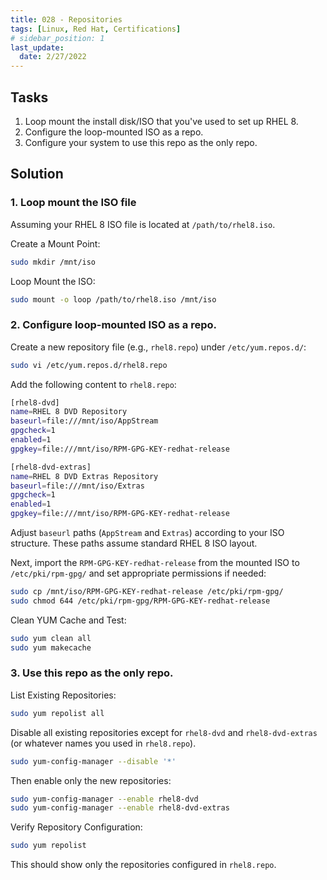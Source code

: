 ```yaml
---
title: 028 - Repositories
tags: [Linux, Red Hat, Certifications]
# sidebar_position: 1 
last_update:
  date: 2/27/2022
---
```


## Tasks

1. Loop mount the install disk/ISO that you've used to set up RHEL 8.
2. Configure the loop-mounted ISO as a repo.
3. Configure your system to use this repo as the only repo.


## Solution

### 1. Loop mount the ISO file

Assuming your RHEL 8 ISO file is located at `/path/to/rhel8.iso`.

Create a Mount Point:
```bash
sudo mkdir /mnt/iso
```

Loop Mount the ISO:
```bash
sudo mount -o loop /path/to/rhel8.iso /mnt/iso
```

### 2. Configure loop-mounted ISO as a repo.

Create a new repository file (e.g., `rhel8.repo`) under `/etc/yum.repos.d/`:
```bash
sudo vi /etc/yum.repos.d/rhel8.repo
```

Add the following content to `rhel8.repo`:

```bash
[rhel8-dvd]
name=RHEL 8 DVD Repository
baseurl=file:///mnt/iso/AppStream
gpgcheck=1
enabled=1
gpgkey=file:///mnt/iso/RPM-GPG-KEY-redhat-release

[rhel8-dvd-extras]
name=RHEL 8 DVD Extras Repository
baseurl=file:///mnt/iso/Extras
gpgcheck=1
enabled=1
gpgkey=file:///mnt/iso/RPM-GPG-KEY-redhat-release
```

Adjust `baseurl` paths (`AppStream` and `Extras`) according to your ISO structure. These paths assume standard RHEL 8 ISO layout.

Next, import the `RPM-GPG-KEY-redhat-release` from the mounted ISO to `/etc/pki/rpm-gpg/` and set appropriate permissions if needed:
```bash
sudo cp /mnt/iso/RPM-GPG-KEY-redhat-release /etc/pki/rpm-gpg/
sudo chmod 644 /etc/pki/rpm-gpg/RPM-GPG-KEY-redhat-release
```

Clean YUM Cache and Test:
```bash
sudo yum clean all
sudo yum makecache
```

### 3. Use this repo as the only repo.

List Existing Repositories:
```bash
sudo yum repolist all
```

Disable all existing repositories except for `rhel8-dvd` and `rhel8-dvd-extras` (or whatever names you used in `rhel8.repo`).

```bash
sudo yum-config-manager --disable '*'
```

Then enable only the new repositories:
```bash
sudo yum-config-manager --enable rhel8-dvd
sudo yum-config-manager --enable rhel8-dvd-extras
```

Verify Repository Configuration:
```bash
sudo yum repolist
```

This should show only the repositories configured in `rhel8.repo`.

